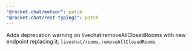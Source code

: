 ```yaml
---
"@rocket.chat/meteor": patch
"@rocket.chat/rest-typings": patch
---
```


Adds deprecation warning on livechat:removeAllClosedRooms with new endpoint replacing it; `livechat/rooms.removeAllClosedRooms`
